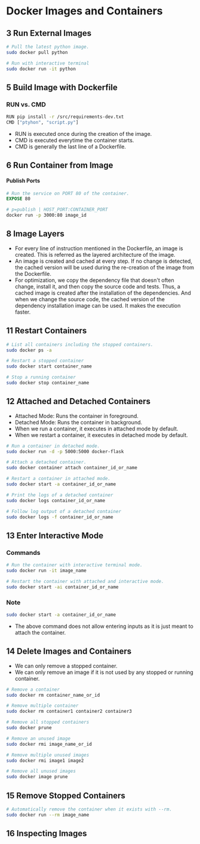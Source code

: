 # Docker Images and Containers

## 3 Run External Images

```sh
# Pull the latest python image.
sudo docker pull python

# Run with interactive terminal
sudo docker run -it python
```

## 5 Build Image with Dockerfile

### RUN vs. CMD

```sh
RUN pip install -r /src/requirements-dev.txt
CMD ["ptyhon", "script.py"]
```

- RUN is executed once during the creation of the image.
- CMD is executed everytime the container starts.
- CMD is generally the last line of a Dockerfile.

## 6 Run Container from Image

#### Publish Ports

```dockerfile
# Run the service on PORT 80 of the container.
EXPOSE 80
```

```sh
# p=publish | HOST_PORT:CONTAINER_PORT
docker run -p 3000:80 image_id
```

## 8 Image Layers

- For every line of instruction mentioned in the Dockerfile, an image is created.
This is referred as the layered architecture of the image.
- An image is created and cached at every step. If no change is detected,
the cached version will be used during the re-creation of the image from the Dockerfile.
- For optimization, we copy the dependency file that doesn't often change, install it, and then copy the source code
and tests. Thus, a cached image is created after the installation of the dependencies. And when we change the source
code, the cached version of the dependency installation image can be used. It makes the execution faster.

## 11 Restart Containers

```sh
# List all containers including the stopped containers.
sudo docker ps -a

# Restart a stopped container
sudo docker start container_name

# Stop a running container
sudo docker stop container_name
```

## 12 Attached and Detached Containers

- Attached Mode: Runs the container in foreground.
- Detached Mode: Runs the container in background.
- When we run a container, it executes in attached mode by default.
- When we restart a container, it executes in detached mode by default.

```sh
# Run a container in detached mode.
sudo docker run -d -p 5000:5000 docker-flask

# Attach a detached container.
sudo docker container attach container_id_or_name

# Restart a container in attached mode.
sudo docker start -a container_id_or_name

# Print the logs of a detached container
sudo docker logs container_id_or_name

# Follow log output of a detached container
sudo docker logs -f container_id_or_name
```

## 13 Enter Interactive Mode

### Commands

```sh
# Run the container with interactive terminal mode.
sudo docker run -it image_name

# Restart the container with attached and interactive mode.
sudo docker start -ai container_id_or_name
```

### Note

```sh
sudo docker start -a container_id_or_name
```

- The above command does not allow entering inputs as it is just meant to attach the container.

## 14 Delete Images and Containers

- We can only remove a stopped container.
- We can only remove an image if it is not used by any stopped or running container.

```sh
# Remove a container
sudo docker rm container_name_or_id

# Remove multiple container
sudo docker rm container1 container2 container3

# Remove all stopped containers
sudo docker prune

# Remove an unused image
sudo docker rmi image_name_or_id

# Remove multiple unused images
sudo docker rmi image1 image2

# Remove all unused images
sudo docker image prune
```

## 15 Remove Stopped Containers

```sh
# Automatically remove the container when it exists with --rm.
sudo docker run --rm image_name
```

## 16 Inspecting Images
